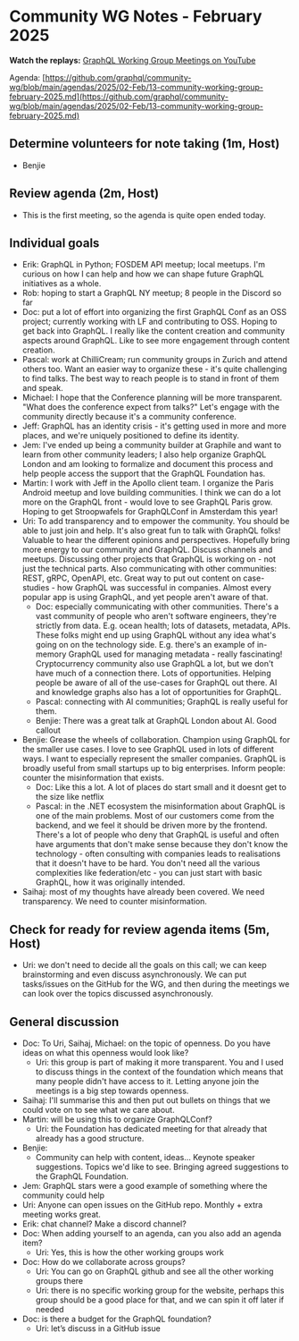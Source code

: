 # Community WG Notes - February 2025

**Watch the replays:**
[GraphQL Working Group Meetings on YouTube](https://www.youtube.com/watch?v=TXe95DBsNiE&list=PLP1igyLx8foHhWZk2u1SthsW1weH3VA7l)

<!-- [GraphQL Working Group Meetings on YouTube](https://www.youtube.com/playlist?list=PLP1igyLx8foHhWZk2u1SthsW1weH3VA7l) -->

Agenda:
[https://github.com/graphql/community-wg/blob/main/agendas/2025/02-Feb/13-community-working-group-february-2025.md](https://github.com/graphql/community-wg/blob/main/agendas/2025/02-Feb/13-community-working-group-february-2025.md)

## Determine volunteers for note taking (1m, Host)

- Benjie

## Review agenda (2m, Host)

- This is the first meeting, so the agenda is quite open ended today.

## Individual goals

- Erik: GraphQL in Python; FOSDEM API meetup; local meetups. I'm curious on how
  I can help and how we can shape future GraphQL initiatives as a whole.
- Rob: hoping to start a GraphQL NY meetup; 8 people in the Discord so far
- Doc: put a lot of effort into organizing the first GraphQL Conf as an OSS
  project; currently working with LF and contributing to OSS. Hoping to get back
  into GraphQL. I really like the content creation and community aspects around
  GraphQL. Like to see more engagement through content creation.
- Pascal: work at ChilliCream; run community groups in Zurich and attend others
  too. Want an easier way to organize these - it's quite challenging to find
  talks. The best way to reach people is to stand in front of them and speak.
- Michael: I hope that the Conference planning will be more transparent. "What
  does the conference expect from talks?" Let's engage with the community
  directly because it's a community conference.
- Jeff: GraphQL has an identity crisis - it's getting used in more and more
  places, and we're uniquely positioned to define its identity.
- Jem: I've ended up being a community builder at Graphile and want to learn
  from other community leaders; I also help organize GraphQL London and am
  looking to formalize and document this process and help people access the
  support that the GraphQL Foundation has.
- Martin: I work with Jeff in the Apollo client team. I organize the Paris
  Android meetup and love building communities. I think we can do a lot more on
  the GraphQL front - would love to see GraphQL Paris grow. Hoping to get
  Stroopwafels for GraphQLConf in Amsterdam this year!
- Uri: To add transparency and to empower the community. You should be able to
  just join and help. It's also great fun to talk with GraphQL folks! Valuable
  to hear the different opinions and perspectives. Hopefully bring more energy
  to our community and GraphQL. Discuss channels and meetups. Discussing other
  projects that GraphQL is working on - not just the technical parts. Also
  communicating with other communities: REST, gRPC, OpenAPI, etc. Great way to
  put out content on case-studies - how GraphQL was successful in companies.
  Almost every popular app is using GraphQL, and yet people aren't aware of
  that.
  - Doc: especially communicating with other communities. There's a vast
    community of people who aren't software engineers, they're strictly from
    data. E.g. ocean health; lots of datasets, metadata, APIs. These folks might
    end up using GraphQL without any idea what's going on on the technology
    side. E.g. there's an example of in-memory GraphQL used for managing
    metadata - really fascinating! Cryptocurrency community also use GraphQL a
    lot, but we don't have much of a connection there. Lots of opportunities.
    Helping people be aware of all of the use-cases for GraphQL out there. AI
    and knowledge graphs also has a lot of opportunities for GraphQL.
  - Pascal: connecting with AI communities; GraphQL is really useful for them.
  - Benjie: There was a great talk at GraphQL London about AI. Good callout
- Benjie: Grease the wheels of collaboration. Champion using GraphQL for the
  smaller use cases. I love to see GraphQL used in lots of different ways. I
  want to especially represent the smaller companies. GraphQL is broadly useful
  from small startups up to big enterprises. Inform people: counter the
  misinformation that exists.
  - Doc: Like this a lot. A lot of places do start small and it doesnt get to
    the size like netflix
  - Pascal: in the .NET ecosystem the misinformation about GraphQL is one of the
    main problems. Most of our customers come from the backend, and we feel it
    should be driven more by the frontend. There's a lot of people who deny that
    GraphQL is useful and often have arguments that don't make sense because
    they don't know the technology - often consulting with companies leads to
    realisations that it doesn't have to be hard. You don't need all the various
    complexities like federation/etc - you can just start with basic GraphQL,
    how it was originally intended.
- Saihaj: most of my thoughts have already been covered. We need transparency.
  We need to counter misinformation.

## Check for ready for review agenda items (5m, Host)

- Uri: we don't need to decide all the goals on this call; we can keep
  brainstorming and even discuss asynchronously. We can put tasks/issues on the
  GitHub for the WG, and then during the meetings we can look over the topics
  discussed asynchronously.

## General discussion

- Doc: To Uri, Saihaj, Michael: on the topic of openness. Do you have ideas on
  what this openness would look like?
  - Uri: this group is part of making it more transparent. You and I used to
    discuss things in the context of the foundation which means that many people
    didn't have access to it. Letting anyone join the meetings is a big step
    towards openness.
- Saihaj: I'll summarise this and then put out bullets on things that we could
  vote on to see what we care about.
- Martin: will be using this to organize GraphQLConf?
  - Uri: the Foundation has dedicated meeting for that already that already has
    a good structure.
- Benjie:
  - Community can help with content, ideas… Keynote speaker suggestions. Topics
    we'd like to see. Bringing agreed suggestions to the GraphQL Foundation.
- Jem: GraphQL stars were a good example of something where the community could
  help
- Uri: Anyone can open issues on the GitHub repo. Monthly + extra meeting works
  great.
- Erik: chat channel? Make a discord channel?
- Doc: When adding yourself to an agenda, can you also add an agenda item?
  - Uri: Yes, this is how the other working groups work
- Doc: How do we collaborate across groups?
  - Uri: You can go on GraphQL github and see all the other working groups there
  - Uri: there is no specific working group for the website, perhaps this group
    should be a good place for that, and we can spin it off later if needed
- Doc: is there a budget for the GraphQL foundation?
  - Uri: let’s discuss in a GitHub issue
